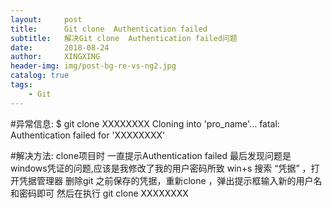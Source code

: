 ```yaml
---
layout:     post
title:      Git clone  Authentication failed
subtitle:   解决Git clone  Authentication failed问题
date:       2018-08-24
author:     XINGXING
header-img: img/post-bg-re-vs-ng2.jpg
catalog: true
tags:
    - Git
---
```


#异常信息:
$ git clone XXXXXXXX
Cloning into 'pro_name'...
fatal: Authentication failed for 'XXXXXXXX'

#解决方法:
clone项目时 一直提示Authentication failed
最后发现问题是windows凭证的问题,应该是我修改了我的用户密码所致
win+s 搜索 “凭据” ，打开凭据管理器
删除git 之前保存的凭据，重新clone ，弹出提示框输入新的用户名和密码即可
然后在执行 git clone XXXXXXXX

